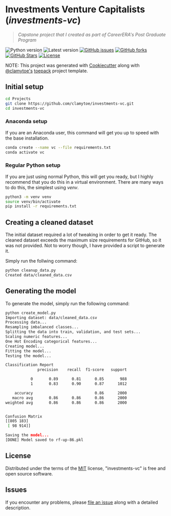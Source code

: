 # Investments Venture Capitalists (*investments-vc*)

> *Capstone project that I created as part of CareerERA's Post Graduate Program*

![Python version][python-version]
![Latest version][latest-version]
[![GitHub issues][issues-image]][issues-url]
[![GitHub forks][fork-image]][fork-url]
[![GitHub Stars][stars-image]][stars-url]
[![License][license-image]][license-url]

NOTE: This project was generated with [Cookiecutter](https://github.com/audreyr/cookiecutter) along with [@clamytoe's](https://github.com/clamytoe) [toepack](https://github.com/clamytoe/toepack) project template.

## Initial setup

```zsh
cd Projects
git clone https://github.com/clamytoe/investments-vc.git
cd investments-vc
```

### Anaconda setup

If you are an Anaconda user, this command will get you up to speed with the base installation.

```zsh
conda create --name vc --file requirements.txt
conda activate vc
```

### Regular Python setup

If you are just using normal Python, this will get you ready, but I highly recommend that you do this in a virtual environment.
There are many ways to do this, the simplest using *venv*.

```zsh
python3 -m venv venv
source venv/bin/activate
pip install -r requirements.txt
```

## Creating a cleaned dataset

The initial dataset required a lot of tweaking in order to get it ready. The cleaned dataset exceeds the maximum size requirements for GitHub, so it was not provided. Not to worry though, I have provided a script to generate it.

Simply run the follwing command:

```bash
python cleanup_data.py
Created data/cleaned_data.csv
```

## Generating the model

To generate the model, simply run the following command:

```bash
python create_model.py
Importing dataset: data/cleaned_data.csv
Processing data...
Resampling imbalanced classes...
Splitting the data into train, validation, and test sets...
Scaling numeric features...
One Hot Encoding categorical features...
Creating model...
Fitting the model...
Testing the model...

Classification Report
              precision    recall  f1-score   support

           0       0.89      0.81      0.85       988
           1       0.83      0.90      0.87      1012

    accuracy                           0.86      2000
   macro avg       0.86      0.86      0.86      2000
weighted avg       0.86      0.86      0.86      2000


Confusion Matrix
[[805 183]
 [ 98 914]]

Saving the model...
[DONE] Model saved to rf-up-86.pkl
```

## License

Distributed under the terms of the [MIT](https://opensource.org/licenses/MIT) license, "investments-vc" is free and open source software.

## Issues

If you encounter any problems, please [file an issue](https://github.com/clamytoe/toepack/issues) along with a detailed description.

[python-version]:https://img.shields.io/badge/python-3.9.15-brightgreen.svg
[latest-version]:https://img.shields.io/badge/version-0.1.0-blue.svg
[issues-image]:https://img.shields.io/github/issues/clamytoe/investments-vc.svg
[issues-url]:https://github.com/clamytoe/investments-vc/issues
[fork-image]:https://img.shields.io/github/forks/clamytoe/investments-vc.svg
[fork-url]:https://github.com/clamytoe/investments-vc/network
[stars-image]:https://img.shields.io/github/stars/clamytoe/investments-vc.svg
[stars-url]:https://github.com/clamytoe/investments-vc/stargazers
[license-image]:https://img.shields.io/github/license/clamytoe/investments-vc.svg
[license-url]:https://github.com/clamytoe/investments-vc/blob/master/LICENSE
